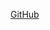 [GitHub](https://www.gestiopolis.com/que-es-inventario-tipos-utilidad-contabilizacion-y-valuacion/)
